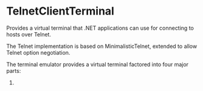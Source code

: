 # TelnetClientTerminal
Provides a virtual terminal that .NET applications can use for connecting to hosts over Telnet.

The Telnet implementation is based on MinimalisticTelnet, extended to allow Telnet option negotiation.

The terminal emulator provides a virtual terminal factored into four major parts:

1.  
